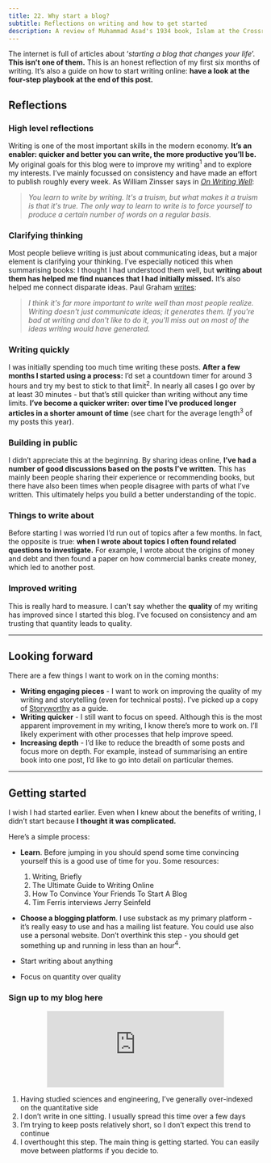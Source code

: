 ```yaml
---
title: 22. Why start a blog?
subtitle: Reflections on writing and how to get started
description: A review of Muhammad Asad's 1934 book, Islam at the Crossroads
---
```


The internet is full of articles about ‘*starting a blog that changes your life*’. __This isn’t one of them.__ This is an honest reflection of my first six months of writing. It’s also a guide on how to start writing online: __have a look at the four-step playbook at the end of this post.__

## Reflections
### High level reflections
Writing is one of the most important skills in the modern economy. __It’s an enabler: quicker and better you can write, the more productive you’ll be.__ My original goals for this blog were to improve my writing<sup>1</sup> and to explore my interests. I’ve mainly focussed on consistency and have made an effort to publish roughly every week. As William Zinsser says in *[On Writing Well](https://taariq.substack.com/p/on-writing-well)*:

> *You learn to write by writing. It's a truism, but what makes it a truism is that it's true. The only way to learn to write is to force yourself to produce a certain number of words on a regular basis.*

### Clarifying thinking
Most people believe writing is just about communicating ideas, but a major element is clarifying your thinking. I’ve especially noticed this when summarising books: I thought I had understood them well, but __writing about them has helped me find nuances that I had initially missed.__ It’s also helped me connect disparate ideas. Paul Graham [writes](http://www.paulgraham.com/writing44.html):

>*I think it's far more important to write well than most people realize. Writing doesn't just communicate ideas; it generates them. If you're bad at writing and don't like to do it, you'll miss out on most of the ideas writing would have generated.*

### Writing quickly
I was initially spending too much time writing these posts. __After a few months I started using a process:__ I’d set a countdown timer for around 3 hours and try my best to stick to that limit<sup>2</sup>. In nearly all cases I go over by at least 30 minutes - but that’s still quicker than writing without any time limits. __I’ve become a quicker writer: over time I’ve produced longer articles in a shorter amount of time__ (see chart for the average length<sup>3</sup> of my posts this year).

### Building in public
I didn’t appreciate this at the beginning. By sharing ideas online, __I’ve had a number of good discussions based on the posts I’ve written.__ This has mainly been people sharing their experience or recommending books, but there have also been times when people disagree with parts of what I’ve written. This ultimately helps you build a better understanding of the topic.

### Things to write about
Before starting I was worried I’d run out of topics after a few months. In fact, the opposite is true: __when I wrote about topics I often found related questions to investigate.__ For example, I wrote about the origins of money and debt and then found a paper on how commercial banks create money, which led to another post.

### Improved writing
This is really hard to measure. I can't say whether the __quality__ of my writing has improved since I started this blog. I’ve focused on consistency and am trusting that quantity leads to quality.

-----
## Looking forward
There are a few things I want to work on in the coming months:

- __Writing engaging pieces__ - I want to work on improving the quality of my writing and storytelling (even for technical posts). I’ve picked up a copy of [Storyworthy](https://matthewdicks.com/storyworthy) as a guide.
- __Writing quicker__ - I still want to focus on speed. Although this is the most apparent improvement in my writing, I know there’s more to work on. I’ll likely experiment with other processes that help improve speed.
- __Increasing depth__ - I’d like to reduce the breadth of some posts and focus more on depth. For example, instead of summarising an entire book into one post, I’d like to go into detail on particular themes.

-----
## Getting started
I wish I had started earlier. Even when I knew about the benefits of writing, I didn’t start because __I thought it was complicated.__

Here’s a simple process:
- __Learn__. Before jumping in you should spend some time convincing yourself this is a good use of time for you. Some resources:
    1. Writing, Briefly
    2. The Ultimate Guide to Writing Online
    3. How To Convince Your Friends To Start A Blog
    4. Tim Ferris interviews Jerry Seinfeld

- __Choose a blogging platform__. I use substack as my primary platform - it’s really easy to use and has a mailing list feature. You could use also use a personal website. Don’t overthink this step - you should get something up and running in less than an hour<sup>4</sup>.
- Start writing about anything
- Focus on quantity over quality

### Sign up to my blog here
<div
  style="text-align:center;width:100%;">
<iframe src="https://taariq.substack.com/embed" width="350" height="150" style="border:1px solid #EEE; background:white; margin: 0 auto; dislay: block;" frameborder="0" scrolling="no"></iframe>

</div>

1. Having studied sciences and engineering, I’ve generally over-indexed on the quantitative side
2. I don’t write in one sitting. I usually spread this time over a few days
3. I’m trying to keep posts relatively short, so I don’t expect this trend to continue
4. I overthought this step. The main thing is getting started. You can easily move between platforms if you decide to.

